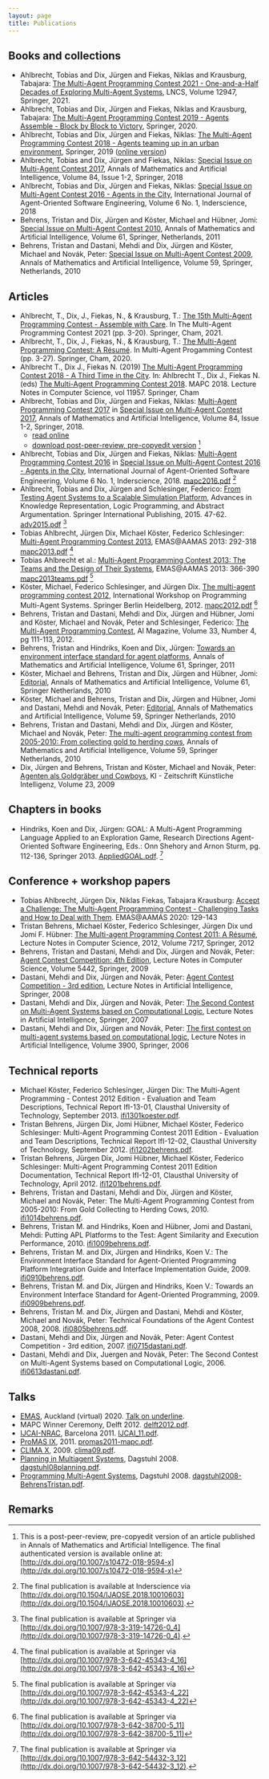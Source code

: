 ```yaml
---
layout: page
title: Publications
---
```


Books and collections
---------------------

* Ahlbrecht, Tobias and Dix, Jürgen and Fiekas, Niklas and Krausburg, Tabajara: [The Multi-Agent Programming Contest 2021 - One-and-a-Half Decades of Exploring Multi-Agent Systems](https://link.springer.com/book/10.1007%2F978-3-030-88549-6), LNCS, Volume 12947, Springer, 2021.
* Ahlbrecht, Tobias and Dix, Jürgen and Fiekas, Niklas and Krausburg, Tabajara: [The Multi-Agent Programming Contest 2019 - Agents Assemble - Block by Block to Victory](https://www.springer.com/gp/book/9783030592981), Springer, 2020.
* Ahlbrecht, Tobias and Dix, Jürgen and Fiekas, Niklas: [The Multi-Agent Programming Contest 2018 - Agents teaming up in an urban environment](https://www.springer.com/gp/book/9783030379582), Springer, 2019 ([online version](https://link.springer.com/book/10.1007/978-3-030-37959-9))
* Ahlbrecht, Tobias and Dix, Jürgen and Fiekas, Niklas: [Special Issue on Multi-Agent Contest 2017](http://www.springer.com/computer/ai/journal/10472), Annals of Mathematics and Artificial Intelligence, Volume 84, Issue 1-2, Springer, 2018
* Ahlbrecht, Tobias and Dix, Jürgen and Fiekas, Niklas: [Special Issue on Multi-Agent Contest 2016 - Agents in the City](http://www.inderscience.com/info/inarticletoc.php?jcode=ijaose&year=2018&vol=6&issue=1), International Journal of Agent-Oriented Software Engineering, Volume 6 No. 1, Inderscience, 2018
* Behrens, Tristan and Dix, Jürgen and Köster, Michael and Hübner, Jomi: [Special Issue on Multi-Agent Contest 2010](http://link.springer.com/journal/10472/61/4), Annals of Mathematics and Artificial Intelligence, Volume 61, Springer, Netherlands, 2011
* Behrens, Tristan and Dastani, Mehdi and Dix, Jürgen and Köster, Michael and Novák, Peter: [Special Issue on Multi-Agent Contest 2009](http://link.springer.com/journal/10472/59/3/), Annals of Mathematics and Artificial Intelligence, Volume 59, Springer, Netherlands, 2010

Articles
--------

* Ahlbrecht, T., Dix, J., Fiekas, N., & Krausburg, T.: [The 15th Multi-Agent Programming Contest - Assemble with Care](https://link.springer.com/chapter/10.1007/978-3-030-88549-6_1). In The Multi-Agent Programming Contest 2021 (pp. 3-20). Springer, Cham, 2021.
* Ahlbrecht, T., Dix, J., Fiekas, N., & Krausburg, T.: [The Multi-Agent Programming Contest: A Résumé](https://link.springer.com/chapter/10.1007/978-3-030-59299-8_1). In Multi-Agent Progamming Contest (pp. 3-27). Springer, Cham, 2020.
* Ahlbrecht T., Dix J., Fiekas N. (2019) [The Multi-Agent Programming Contest 2018 - A Third Time in the City](https://link.springer.com/chapter/10.1007/978-3-030-37959-9_1). In: Ahlbrecht T., Dix J., Fiekas N. (eds) [The Multi-Agent Programming Contest 2018](https://www.springer.com/gp/book/9783030379582). MAPC 2018. Lecture Notes in Computer Science, vol 11957. Springer, Cham
* Ahlbrecht, Tobias and Dix, Jürgen and Fiekas, Niklas: [Multi-Agent Programming Contest 2017](http://dx.doi.org/10.1007/s10472-018-9594-x) in [Special Issue on Multi-Agent Contest 2017](https://link.springer.com/journal/volumesAndIssues/10472), Annals of Mathematics and Artificial Intelligence, Volume 84, Issue 1-2, Springer, 2018.
  * [read online](https://rdcu.be/2Qrt)
  * [download post-peer-review, pre-copyedit version](mapc2017.pdf) [^mapc2017]
* Ahlbrecht, Tobias and Dix, Jürgen and Fiekas, Niklas: [Multi-Agent Programming Contest 2016](http://dx.doi.org/10.1504/IJAOSE.2018.10010603) in [Special Issue on Multi-Agent Contest 2016 - Agents in the City](http://www.inderscience.com/info/inarticletoc.php?jcode=ijaose&year=2018&vol=6&issue=1), International Journal of Agent-Oriented Software Engineering, Volume 6 No. 1, Inderscience, 2018. [mapc2016.pdf](mapc2016.pdf) [^mapc2016]
* Ahlbrecht, Tobias and Dix, Jürgen and Schlesinger, Federico: [From Testing Agent Systems to a Scalable Simulation Platform](adv2015.pdf), Advances in Knowledge Representation, Logic Programming, and Abstract Argumentation. Springer International Publishing, 2015. 47-62. [adv2015.pdf](adv2015.pdf) [^gb60]
* Tobias Ahlbrecht, Jürgen Dix, Michael Köster, Federico Schlesinger: [Multi-Agent Programming Contest 2013](http://link.springer.com/chapter/10.1007/978-3-642-45343-4_16), EMAS@AAMAS 2013: 292-318 [mapc2013.pdf](mapc2013.pdf) [^mapc2013]
* Tobias Ahlbrecht et al.: [Multi-Agent Programming Contest 2013: The Teams and the Design of Their Systems](http://link.springer.com/chapter/10.1007/978-3-642-45343-4_22), EMAS@AAMAS 2013: 366-390 [mapc2013teams.pdf](mapc2013teams.pdf) [^mapc2013teams]
* Köster, Michael, Federico Schlesinger, and Jürgen Dix. [The multi-agent programming contest 2012](http://link.springer.com/chapter/10.1007/978-3-642-38700-5_11), International Workshop on Programming Multi-Agent Systems. Springer Berlin Heidelberg, 2012. [mapc2012.pdf](mapc2012.pdf) [^mapc2012]
* Behrens, Tristan and Dastani, Mehdi and Dix, Jürgen and Hübner, Jomi and Köster, Michael and Novák, Peter and Schlesinger, Federico: [The Multi-Agent Programming Contest](https://www.aaai.org/ojs/index.php/aimagazine/article/view/2439), AI Magazine, Volume 33, Number 4, pg 111-113, 2012.
* Behrens, Tristan and Hindriks, Koen and Dix, Jürgen: [Towards an environment interface standard for agent platforms](https://link.springer.com/article/10.1007/s10472-010-9215-9), Annals of Mathematics and Artificial Intelligence, Volume 61, Springer, 2011
* Köster, Michael and Behrens, Tristan and Dix, Jürgen and Hübner, Jomi: [Editorial](https://link.springer.com/article/10.1007/s10472-010-9218-6), Annals of Mathematics and Artificial Intelligence, Volume 61, Springer Netherlands, 2010
* Köster, Michael and Behrens, Tristan and Dix, Jürgen and Hübner, Jomi and Dastani, Mehdi and Novák, Peter: [Editorial](https://link.springer.com/article/10.1007/s10472-010-9218-6), Annals of Mathematics and Artificial Intelligence, Volume 59, Springer Netherlands, 2010
* Behrens, Tristan and Dastani, Mehdi and Dix, Jürgen and Köster, Michael and Novák, Peter: [The multi-agent programming contest from 2005-2010: From collecting gold to herding cows](https://link.springer.com/article/10.1007/s10472-010-9219-5), Annals of Mathematics and Artificial Intelligence, Volume 59, Springer Netherlands, 2010
* Dix, Jürgen and Behrens, Tristan and Köster, Michael and Novák, Peter: [Agenten als Goldgräber und Cowboys](https://web.archive.org/web/20160422145702/http://www.kuenstliche-intelligenz.de/index.php?id=7778), KI - Zeitschrift Künstliche Intelligenz, Volume 23, 2009

Chapters in books
-----------------

* Hindriks, Koen and Dix, Jürgen: GOAL: A Multi-Agent Programming Language Applied to an Exploration Game, Research Directions Agent-Oriented Software Engineering, Eds.: Onn Shehory and Arnon Sturm, pg. 112-136, Springer 2013. [AppliedGOAL.pdf](AppliedGOAL.pdf). [^goal]

Conference + workshop papers
-----------------

* Tobias Ahlbrecht, Jürgen Dix, Niklas Fiekas, Tabajara Krausburg: [Accept a Challenge: The Multi-Agent Programming Contest - Challenging Tasks and How to Deal with Them](https://link.springer.com/chapter/10.1007%2F978-3-030-66534-0_9). EMAS@AAMAS 2020: 129-143
* Tristan Behrens, Michael Köster, Federico Schlesinger, Jürgen Dix und Jomi F. Hübner: [The Multi-agent Programming Contest 2011: A Résumé](https://link.springer.com/chapter/10.1007/978-3-642-31915-0_9), Lecture Notes in Computer Science, 2012, Volume 7217, Springer, 2012
* Behrens, Tristan and Dastani, Mehdi and Dix, Jürgen and Novák, Peter: [Agent Contest Competition: 4th Edition](http://link.springer.com/10.1007%2F978-3-642-03278-3_14), Lecture Notes in Computer Science, Volume 5442, Springer, 2009
* Dastani, Mehdi and Dix, Jürgen and Novák, Peter: [Agent Contest Competition - 3rd edition](http://link.springer.com/10.1007%2F978-3-540-79043-3_14), Lecture Notes in Artificial Intelligence, Springer, 2008
* Dastani, Mehdi and Dix, Jürgen and Novák, Peter: [The Second Contest on Multi-Agent Systems based on Computational Logic](https://link.springer.com/chapter/10.1007/978-3-540-69619-3_15), Lecture Notes in Artificial Intelligence, Springer, 2007
* Dastani, Mehdi and Dix, Jürgen and Novák, Peter: [The first contest on multi-agent systems based on computational logic](https://link.springer.com/chapter/10.1007/11750734_21), Lecture Notes in Artificial Intelligence, Volume 3900, Springer, 2006

Technical reports
-----------------

* Michael Köster, Federico Schlesinger, Jürgen Dix: The Multi-Agent Programming - Contest 2012 Edition - Evaluation and Team Descriptions, Technical Report IfI-13-01, Clausthal University of Technology, September 2013. [ifi1301koester.pdf](ifi1301koester.pdf).
* Tristan Behrens, Jürgen Dix, Jomi Hübner, Michael Köster, Federico Schlesinger: Multi-Agent Programming Contest 2011 Edition - Evaluation and Team Descriptions, Technical Report IfI-12-02, Clausthal University of Technology, September 2012. [ifi1202behrens.pdf](ifi1202behrens.pdf).
* Tristan Behrens, Jürgen Dix, Jomi Hübner, Michael Köster, Federico Schlesinger: Multi-Agent Programming Contest 2011 Edition Documentation, Technical Report IfI-12-01, Clausthal University of Technology, April 2012. [ifi1201behrens.pdf](ifi1201behrens.pdf).
* Behrens, Tristan and Dastani, Mehdi and Dix, Jürgen and Köster, Michael and Novák, Peter: The Multi-Agent Programming Contest from 2005-2010: From Gold Collecting to Herding Cows, 2010. [ifi1014behrens.pdf](ifi1014behrens.pdf).
* Behrens, Tristan M. and Hindriks, Koen and Hübner, Jomi and Dastani, Mehdi: Putting APL Platforms to the Test: Agent Similarity and Execution Performance, 2010. [ifi1009behrens.pdf](ifi1009behrens.pdf).
* Behrens, Tristan M. and Dix, Jürgen and Hindriks, Koen V.: The Environment Interface Standard for Agent-Oriented Programming Platform Integration Guide and Interface Implementation Guide, 2009. [ifi0910behrens.pdf](ifi0910behrens.pdf).
* Behrens, Tristan M. and Dix, Jürgen and Hindriks, Koen V.: Towards an Environment Interface Standard for Agent-Oriented Programming, 2009. [ifi0909behrens.pdf](ifi0909behrens.pdf).
* Behrens, Tristan M. and Dix, Jürgen and Dastani, Mehdi and Köster, Michael and Novák, Peter: Technical Foundations of the Agent Contest 2008, 2008. [ifi0805behrens.pdf](ifi0805behrens.pdf).
* Dastani, Mehdi and Dix, Jürgen and Novák, Peter: Agent Contest Competition - 3rd edition, 2007. [ifi0715dastani.pdf](ifi0715dastani.pdf).
* Dastani, Mehdi and Dix, Juergen and Novák, Peter: The Second Contest on Multi-Agent Systems based on Computational Logic, 2006. [ifi0613dastani.pdf](ifi0613dastani.pdf).

Talks
-----

* [EMAS](https://emas2020.in.tu-clausthal.de), Auckland (virtual) 2020. [Talk on underline](https://underline.io/lecture/86-multi-agent-programming-contest-2019).
* MAPC Winner Ceremony, Delft 2012. [delft2012.pdf](delft2012.pdf).
* [IJCAI-NRAC](https://web.archive.org/web/20160624033008/http://stavros.lostre.org/2010/11/12/organizing-nrac-2011/), Barcelona 2011. [IJCAI_11.pdf](IJCAI_11.pdf).
* [ProMAS IX](http://inf.ufrgs.br/promas2011/), 2011. [promas2011-mapc.pdf](promas2011-mapc.pdf).
* [CLIMA X](https://web.archive.org/web/20140427082912/http://jadex.informatik.uni-hamburg.de/mates/bin/view/CLIMA/Home), 2009. [clima09.pdf](clima09.pdf).
* [Planning in Multiagent Systems](http://www.dagstuhl.de/08461), Dagstuhl 2008. [dagstuhl08planning.pdf](dagstuhl08planning.pdf).
* [Programming Multi-Agent Systems](http://www.dagstuhl.de/08361), Dagstuhl 2008. [dagstuhl2008-BehrensTristan.pdf](dagstuhl2008-BehrensTristan.pdf).

Remarks
-------

[^mapc2017]: This is a post-peer-review, pre-copyedit version of an article published in Annals of Mathematics and Artificial Intelligence. The final authenticated version is available online at: [http://dx.doi.org/10.1007/s10472-018-9594-x](http://dx.doi.org/10.1007/s10472-018-9594-x)
[^mapc2016]: The final publication is available at Inderscience via<br> [http://dx.doi.org/10.1504/IJAOSE.2018.10010603](http://dx.doi.org/10.1504/IJAOSE.2018.10010603).
[^goal]: The final publication is available at Springer via<br> [http://dx.doi.org/10.1007/978-3-642-54432-3_12](http://dx.doi.org/10.1007/978-3-642-54432-3_12).
[^gb60]: The final publication is available at Springer via<br> [http://dx.doi.org/10.1007/978-3-319-14726-0_4](http://dx.doi.org/10.1007/978-3-319-14726-0_4).
[^mapc2013]: The final publication is available at Springer via<br> [http://dx.doi.org/10.1007/978-3-642-45343-4_16](http://dx.doi.org/10.1007/978-3-642-45343-4_16)
[^mapc2013teams]: The final publication is available at Springer via<br> [http://dx.doi.org/10.1007/978-3-642-45343-4_22](http://dx.doi.org/10.1007/978-3-642-45343-4_22)
[^mapc2012]: The final publication is available at Springer via<br> [http://dx.doi.org/10.1007/978-3-642-38700-5_11](http://dx.doi.org/10.1007/978-3-642-38700-5_11)
